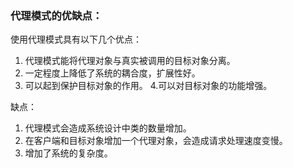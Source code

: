 ### 代理模式的优缺点：
使用代理模式具有以下几个优点：
1. 代理模式能将代理对象与真实被调用的目标对象分离。
2. 一定程度上降低了系统的耦合度，扩展性好。
3. 可以起到保护目标对象的作用。
4.可以对目标对象的功能增强。

缺点：
1. 代理模式会造成系统设计中类的数量增加。
2. 在客户端和目标对象增加一个代理对象，会造成请求处理速度变慢。
3. 增加了系统的复杂度。
